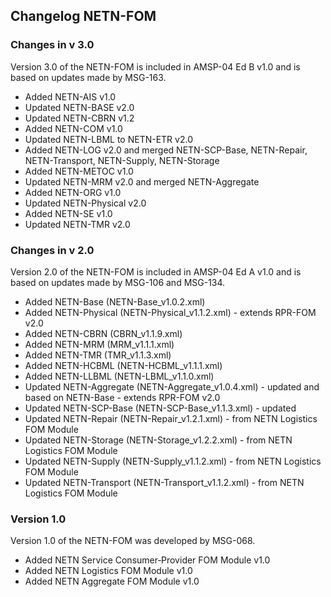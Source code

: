 ## Changelog NETN-FOM

### Changes in v 3.0
Version 3.0 of the NETN-FOM is included in AMSP-04 Ed B v1.0 and is based on updates made by MSG-163.

* Added NETN-AIS v1.0
* Updated NETN-BASE v2.0
* Updated NETN-CBRN v1.2
* Added NETN-COM v1.0
* Updated NETN-LBML to NETN-ETR v2.0
* Added NETN-LOG v2.0 and merged NETN-SCP-Base, NETN-Repair, NETN-Transport, NETN-Supply, NETN-Storage
* Added NETN-METOC v1.0
* Updated NETN-MRM v2.0 and merged NETN-Aggregate
* Added NETN-ORG v1.0
* Updated NETN-Physical v2.0
* Added NETN-SE v1.0
* Updated NETN-TMR v2.0

### Changes in v 2.0 
Version 2.0 of the NETN-FOM is included in AMSP-04 Ed A v1.0 and is based on updates made by MSG-106 and MSG-134.

* Added NETN-Base (NETN-Base_v1.0.2.xml)
* Added NETN-Physical (NETN-Physical_v1.1.2.xml) - extends RPR-FOM v2.0
* Added NETN-CBRN (CBRN_v1.1.9.xml)
* Added NETN-MRM (MRM_v1.1.1.xml)
* Added NETN-TMR (TMR_v1.1.3.xml)
* Added NETN-HCBML (NETN-HCBML_v1.1.1.xml)
* Added NETN-LLBML (NETN-LBML_v1.1.0.xml)
* Updated NETN-Aggregate (NETN-Aggregate_v1.0.4.xml) - updated and based on NETN-Base - extends RPR-FOM v2.0
* Updated NETN-SCP-Base (NETN-SCP-Base_v1.1.3.xml) - updated
* Updated NETN-Repair (NETN-Repair_v1.2.1.xml) - from NETN Logistics FOM Module
* Updated NETN-Storage (NETN-Storage_v1.2.2.xml) - from NETN Logistics FOM Module
* Updated NETN-Supply (NETN-Supply_v1.1.2.xml) - from NETN Logistics FOM Module
* Updated NETN-Transport (NETN-Transport_v1.1.2.xml) - from NETN Logistics FOM Module

### Version 1.0
Version 1.0 of the NETN-FOM was developed by MSG-068.

* Added NETN Service Consumer‐Provider FOM Module v1.0
* Added NETN Logistics FOM Module v1.0
* Added NETN Aggregate FOM Module v1.0